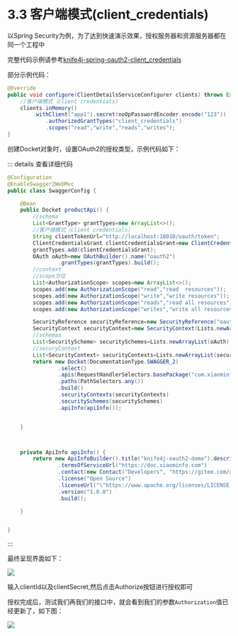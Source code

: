# 3.3 客户端模式(client_credentials)


以Spring Security为例，为了达到快速演示效果，授权服务器和资源服务器都在同一个工程中

完整代码示例请参考[knife4j-spring-oauth2-client_credentials](https://gitee.com/xiaoym/swagger-bootstrap-ui-demo/tree/master/knife4j-spring-oauth2-client_credentials)


部分示例代码：
```java
@Override
public void configure(ClientDetailsServiceConfigurer clients) throws Exception {
    //客户端模式（client credentials）
    clients.inMemory()
        .withClient("app1").secret(noOpPasswordEncoder.encode("123"))
            .authorizedGrantTypes("client_credentials")
            .scopes("read","write","reads","writes");
}
```

创建Docket对象时，设置OAuth2的授权类型，示例代码如下：

::: details 查看详细代码
```java
@Configuration
@EnableSwagger2WebMvc
public class SwaggerConfig {

    @Bean
    public Docket productApi() {
        //schema
        List<GrantType> grantTypes=new ArrayList<>();
        //客户端模式（client credentials）
        String clientTokenUrl="http://localhost:18010/oauth/token";
        ClientCredentialsGrant clientCredentialsGrant=new ClientCredentialsGrant(clientTokenUrl);
        grantTypes.add(clientCredentialsGrant);
        OAuth oAuth=new OAuthBuilder().name("oauth2")
                .grantTypes(grantTypes).build();
        //context
        //scope方位
        List<AuthorizationScope> scopes=new ArrayList<>();
        scopes.add(new AuthorizationScope("read","read  resources"));
        scopes.add(new AuthorizationScope("write","write resources"));
        scopes.add(new AuthorizationScope("reads","read all resources"));
        scopes.add(new AuthorizationScope("writes","write all resources"));

        SecurityReference securityReference=new SecurityReference("oauth2",scopes.toArray(new AuthorizationScope[]{}));
        SecurityContext securityContext=new SecurityContext(Lists.newArrayList(securityReference),PathSelectors.ant("/api/**"));
        //schemas
        List<SecurityScheme> securitySchemes=Lists.newArrayList(oAuth);
        //securyContext
        List<SecurityContext> securityContexts=Lists.newArrayList(securityContext);
        return new Docket(DocumentationType.SWAGGER_2)
                .select()
                .apis(RequestHandlerSelectors.basePackage("com.xiaominfo.knife4j.oauth2.web"))
                .paths(PathSelectors.any())
                .build()
                .securityContexts(securityContexts)
                .securitySchemes(securitySchemes)
                .apiInfo(apiInfo());


    }



    private ApiInfo apiInfo() {
        return new ApiInfoBuilder().title("knife4j-oauth2-demo").description("")
                .termsOfServiceUrl("https://doc.xiaominfo.com")
                .contact(new Contact("Developers", "https://gitee.com/xiaoym/knife4j", ""))
                .license("Open Source")
                .licenseUrl("\"https://www.apache.org/licenses/LICENSE-2.0")
                .version("1.0.0")
                .build();

    }


}
```
:::


最终呈现界面如下：

![](/knife4j/assert/oauth2/client.png)

输入clientId以及clientSecret,然后点击Authorize按钮进行授权即可

授权完成后，测试我们再我们的接口中，就会看到我们的参数`Authorization`值已经更新了，如下图：

![](/knife4j/assert/oauth2/grantcode2.png)

